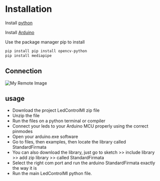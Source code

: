 # Installation
Install [python](https://www.python.org/ftp/python/3.11.2/python-3.11.2-amd64.exe) 

Install [Arduino](https://downloads.arduino.cc/arduino-ide/arduino-ide_2.0.4_Windows_64bit.exe?_gl=1*1pdytnc*_ga*MTkzMTg5NDYxMy4xNjc4MTk5NTMy*_ga_NEXN8H46L5*MTY3ODE5OTUzMi4xLjEuMTY3ODE5OTYxNS4wLjAuMA..)

Use the package manager pip to install
```bash
pip install pip install opencv-python
pip install mediapipe
```
## Connection
![My Remote Image](https://content.instructables.com/F9G/N43W/JRGOOJJQ/F9GN43WJRGOOJJQ.jpg)
## usage 
- Download the project LedControlMl zip file
- Unzip the file
- Run the files on a python terminal or compiler
- Connect your leds to your Arduino MCU  properly using the correct pinmodes
- Open your arduino.exe software
- Go to files, then examples, then locate the library called StandardFirmata
- You can also download the library, just go to sketch >> include library >> add zip library >> called StandardFirmata
- Select the right com port and run the arduino StandardFirmata exactly the way it is
- Run the main LedControlMl python file.
